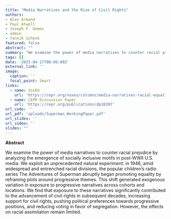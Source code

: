 ```yaml
---
title: "Media Narratives and the Rise of Civil Rights"
authors:
- Alex Armand
- Paul Atwell
- Joseph F. Gomes
- admin
- Yannik Schenk
featured: false
abstract: ""
summary: "We examine the power of media narratives to counter racial prejudice by analyzing the emergence of socially inclusive motifs in post-WWII U.S. media. We exploit an unprecedented natural experiment: in 1946, amid widespread and entrenched racial divisions, the popular children’s radio series The Adventures of Superman abruptly began promoting equality by reframing plots around progressive themes. This shift generated exogenous variation in exposure to progressive narratives across cohorts and locations. We find that exposure to these narratives significantly contributed to the advancement of civil rights in subsequent decades, increasing support for civil rights, pushing political preferences towards progressive positions, and reducing voting in favor of segregation. However, the effects on racial assimilation remain limited."
tags: []
date: '2025-04-17T00:00:00Z'
external_link: ''
image:
  caption: ''
  focal_point: Smart
links:
  - name: VoxEU
    url: 'https://cepr.org/voxeu/columns/media-narratives-racial-equality-how-superman-helped-pave-ground-civil-rights'
  - name: CEPR Discussion Paper
    url: 'https://cepr.org/publications/dp18207'
url_code: ''
url_pdf: 'uploads/Superman_WorkingPaper.pdf'
url_slides: ''
url_video: ''
slides: ""
---
```


**Abstract**

We examine the power of media narratives to counter racial prejudice by analyzing the emergence of socially inclusive motifs in post-WWII U.S. media. We exploit an unprecedented natural experiment: in 1946, amid widespread and entrenched racial divisions, the popular children’s radio series The Adventures of Superman abruptly began promoting equality by reframing plots around progressive themes. This shift generated exogenous variation in exposure to progressive narratives across cohorts and locations. We find that exposure to these narratives significantly contributed to the advancement of civil rights in subsequent decades, increasing support for civil rights, pushing political preferences towards progressive positions, and reducing voting in favor of segregation. However, the effects on racial assimilation remain limited.
